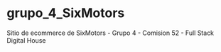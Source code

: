 # grupo_4_SixMotors
Sitio de ecommerce de SixMotors - Grupo 4 - Comision 52 - Full Stack Digital House
